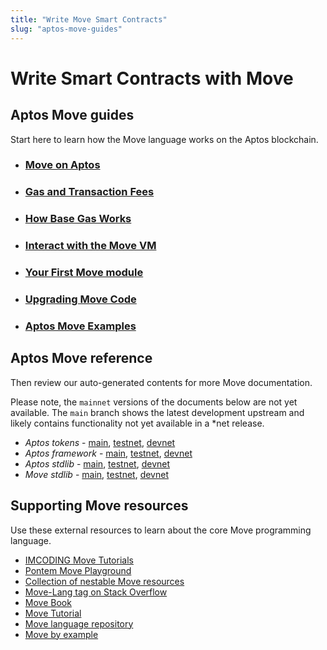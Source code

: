```yaml
---
title: "Write Move Smart Contracts"
slug: "aptos-move-guides"
---
```


# Write Smart Contracts with Move

## Aptos Move guides

Start here to learn how the Move language works on the Aptos blockchain. 

- ### [Move on Aptos](move-on-aptos.md)
- ### [Gas and Transaction Fees](../../concepts/gas-txn-fee.md)
- ### [How Base Gas Works](../../concepts/base-gas.md)
- ### [Interact with the Move VM](../interacting-with-the-blockchain.md)
- ### [Your First Move module](../../tutorials/first-move-module.md)
- ### [Upgrading Move Code](upgrading-move-code.md)
- ### [Aptos Move Examples](https://github.com/aptos-labs/aptos-core/tree/main/aptos-move/move-examples)

## Aptos Move reference

Then review our auto-generated contents for more Move documentation.

Please note, the `mainnet` versions of the documents below are not yet available. The `main` branch shows the latest development upstream and likely contains functionality not yet available in a *net release.

* *Aptos tokens* - [main](https://github.com/aptos-labs/aptos-core/blob/main/aptos-move/framework/aptos-token/doc/overview.md), [testnet](https://github.com/aptos-labs/aptos-core/blob/testnet/aptos-move/framework/aptos-token/doc/overview.md), [devnet](https://github.com/aptos-labs/aptos-core/blob/devnet/aptos-move/framework/aptos-token/doc/overview.md)
* *Aptos framework* - [main](https://github.com/aptos-labs/aptos-core/blob/main/aptos-move/framework/aptos-framework/doc/overview.md), [testnet](https://github.com/aptos-labs/aptos-core/blob/testnet/aptos-move/framework/aptos-framework/doc/overview.md), [devnet](https://github.com/aptos-labs/aptos-core/blob/devnet/aptos-move/framework/aptos-framework/doc/overview.md)
* *Aptos stdlib* - [main](https://github.com/aptos-labs/aptos-core/blob/main/aptos-move/framework/aptos-stdlib/doc/overview.md), [testnet](https://github.com/aptos-labs/aptos-core/blob/testnet/aptos-move/framework/aptos-stdlib/doc/overview.md), [devnet](https://github.com/aptos-labs/aptos-core/blob/devnet/aptos-move/framework/aptos-stdlib/doc/overview.md)
* *Move stdlib* - [main](https://github.com/aptos-labs/aptos-core/blob/main/aptos-move/framework/move-stdlib/doc/overview.md), [testnet](https://github.com/aptos-labs/aptos-core/blob/testnet/aptos-move/framework/move-stdlib/doc/overview.md), [devnet](https://github.com/aptos-labs/aptos-core/blob/devnet/aptos-move/framework/move-stdlib/doc/overview.md)

## Supporting Move resources

Use these external resources to learn about the core Move programming language.

* [IMCODING Move Tutorials](https://imcoding.online/courses/move-language)
* [Pontem Move Playground](https://playground.pontem.network/)
* [Collection of nestable Move resources](https://github.com/taoheorg/taohe)
* [Move-Lang tag on Stack Overflow](https://stackoverflow.com/questions/tagged/move-lang)
* [Move Book](https://move-language.github.io/move/)
* [Move Tutorial](https://github.com/move-language/move/tree/main/language/documentation/tutorial)
* [Move language repository](https://github.com/move-language/move)
* [Move by example](https://move-book.com/)
